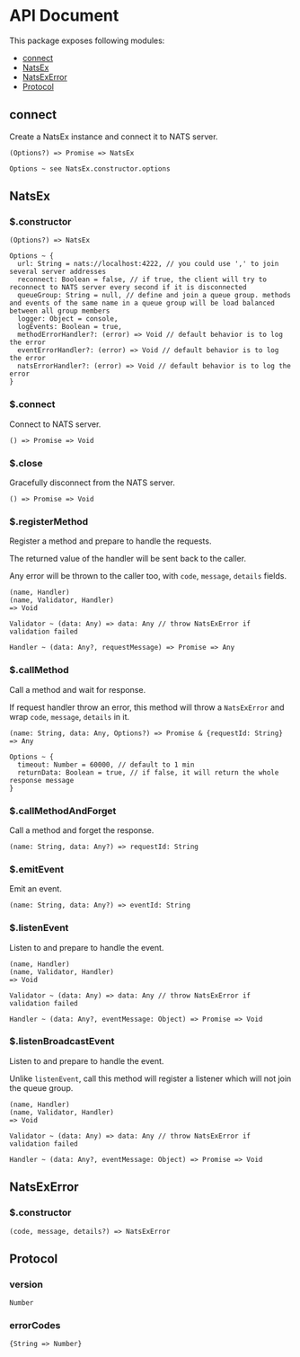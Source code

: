 # API Document

This package exposes following modules:

- [connect](#connect)
- [NatsEx](#natsex)
- [NatsExError](#natsexerror)
- [Protocol](#protocol)

## connect

Create a NatsEx instance and connect it to NATS server.

```
(Options?) => Promise => NatsEx

Options ~ see NatsEx.constructor.options
```

## NatsEx

### $.constructor

```
(Options?) => NatsEx

Options ~ {
  url: String = nats://localhost:4222, // you could use ',' to join several server addresses
  reconnect: Boolean = false, // if true, the client will try to reconnect to NATS server every second if it is disconnected
  queueGroup: String = null, // define and join a queue group. methods and events of the same name in a queue group will be load balanced between all group members
  logger: Object = console,
  logEvents: Boolean = true,
  methodErrorHandler?: (error) => Void // default behavior is to log the error
  eventErrorHandler?: (error) => Void // default behavior is to log the error
  natsErrorHandler?: (error) => Void // default behavior is to log the error
}
```

### $.connect

Connect to NATS server.

```
() => Promise => Void
```

### $.close

Gracefully disconnect from the NATS server.

```
() => Promise => Void
```

### $.registerMethod

Register a method and prepare to handle the requests.

The returned value of the handler will be sent back to the caller.

Any error will be thrown to the caller too, with `code`, `message`, `details` fields. 

```
(name, Handler)
(name, Validator, Handler)
=> Void

Validator ~ (data: Any) => data: Any // throw NatsExError if validation failed

Handler ~ (data: Any?, requestMessage) => Promise => Any
```

### $.callMethod

Call a method and wait for response.

If request handler throw an error, this method will throw a `NatsExError` and wrap `code`, `message`, `details` in it.

```
(name: String, data: Any, Options?) => Promise & {requestId: String} => Any

Options ~ {
  timeout: Number = 60000, // default to 1 min
  returnData: Boolean = true, // if false, it will return the whole response message
}
```

### $.callMethodAndForget

Call a method and forget the response.

```
(name: String, data: Any?) => requestId: String
```

### $.emitEvent

Emit an event.

```
(name: String, data: Any?) => eventId: String
```

### $.listenEvent

Listen to and prepare to handle the event.

```
(name, Handler)
(name, Validator, Handler)
=> Void

Validator ~ (data: Any) => data: Any // throw NatsExError if validation failed

Handler ~ (data: Any?, eventMessage: Object) => Promise => Void
```

### $.listenBroadcastEvent

Listen to and prepare to handle the event.

Unlike `listenEvent`, call this method will register a listener which will not join the queue group.

```
(name, Handler)
(name, Validator, Handler)
=> Void

Validator ~ (data: Any) => data: Any // throw NatsExError if validation failed

Handler ~ (data: Any?, eventMessage: Object) => Promise => Void
```

## NatsExError

### $.constructor

```
(code, message, details?) => NatsExError
```

## Protocol

### version

```
Number
```

### errorCodes

```
{String => Number}
```
